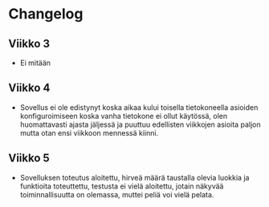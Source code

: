 # Changelog

## Viikko 3
- Ei mitään

## Viikko 4
- Sovellus ei ole edistynyt koska aikaa kului toisella tietokoneella asioiden konfiguroimiseen koska vanha tietokone ei ollut käytössä, olen huomattavasti ajasta jäljessä ja puuttuu edellisten viikkojen asioita paljon mutta otan ensi viikkoon mennessä kiinni.

## Viikko 5
- Sovelluksen toteutus aloitettu, hirveä määrä taustalla olevia luokkia ja funktioita toteuttettu, testusta ei vielä aloitettu, jotain näkyvää toiminnallisuutta on olemassa, muttei peliä voi vielä pelata.